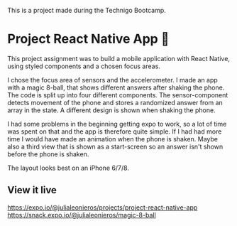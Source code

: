 This is a project made during the Technigo Bootcamp.

# Project React Native App 📱
This project assignment was to build a mobile application with React Native, using styled components and a chosen focus areas.

I chose the focus area of sensors and the accelerometer. I made an app with a magic 8-ball, that shows different answers after shaking the phone. The code is split up into four different components. The sensor-component detects movement of the phone and stores a randomized answer from an array in the state. A different design is shown when shaking the phone. 

I had some problems in the beginning getting expo to work, so a lot of time was spent on that and the app is therefore quite simple. If I had had more time I would have made an animation when the phone is shaken. Maybe also a third view that is shown as a start-screen so an answer isn't shown before the phone is shaken.

The layout looks best on an iPhone 6/7/8.

## View it live
https://expo.io/@julialeonieros/projects/project-react-native-app
https://snack.expo.io/@julialeonieros/magic-8-ball

